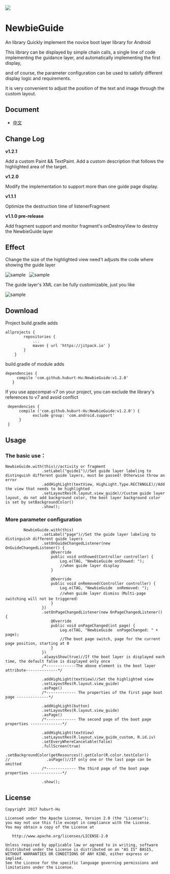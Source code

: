 [![](https://jitpack.io/v/huburt-Hu/NewbieGuide.svg)](https://jitpack.io/#huburt-Hu/NewbieGuide)


# NewbieGuide

An library Quickly implement the novice boot layer library for Android

This library can be displayed by simple chain calls,
a single line of code implementing the guidance layer,
and automatically implementing the first display,

and of course, the parameter configuration can be used to satisfy different display logic and requirements.

It is very convenient to adjust the position of the text and image through the custom layout.

## Document

* [中文](https://github.com/huburt-Hu/NewbieGuide/blob/master/doc/README-zh.md)


## Change Log

**v1.2.1**

Add a custom Paint && TextPaint.
Add a custom description that follows the highlighted area of ​​the target.

**v1.2.0**

Modify the implementation to support more than one guide page display.

**v1.1.1**

Optimize the destruction time of listenerFragment

**v1.1.0 pre-release**

Add fragment support and monitor fragment's onDestroyView to destroy the NewbieGuide layer


## Effect

Change the size of the highlighted view need't adjusts the code where showing the guide layer

![sample](https://github.com/huburt-Hu/NewbieGuide/raw/master/screenshoot/device-2017-08-09-161703.png)  
![sample](https://github.com/huburt-Hu/NewbieGuide/raw/master/screenshoot/change_size.png)

The guide layer's XML can be fully customizable, just you like

![sample](https://github.com/huburt-Hu/NewbieGuide/raw/master/screenshoot/device-2017-11-03-151550.png)


## Download

Project build.gradle adds

```
allprojects {
		repositories {
			...
			maven { url 'https://jitpack.io' }
		}
	}
 ```
 
build.gradle of module adds

 ```
 dependencies {
	  compile 'com.github.huburt-Hu:NewbieGuide:v1.2.0'
	}
 ```

If you use appcompat-v7 on your project, you can exclude the library's references to v7 and avoid conflict

```
 dependencies {
	  compile ('com.github.huburt-Hu:NewbieGuide:v1.2.0') {
            exclude group: 'com.android.support'
      }
 }
```

## Usage
 
### The basic use：

```
NewbieGuide.with(this)//activity or fragment
                .setLabel("guide1")//Set guide layer labeling to distinguish different guide layers, must be passed! Otherwise throw an error
                .addHighLight(textView, HighLight.Type.RECTANGLE)//Add the view that needs to be highlighted
                .setLayoutRes(R.layout.view_guide)//Custom guide layer layout, do not add background color, the boot layer background color is set by setBackgroundColor()
                .show();
```
### More parameter configuration


```
        NewbieGuide.with(this)
                .setLabel("page")//Set the guide layer labeling to distinguish different guide layers
                .setOnGuideChangedListener(new OnGuideChangedListener() {
                    @Override
                    public void onShowed(Controller controller) {
                        Log.e(TAG, "NewbieGuide onShowed: ");
                        //when guide layer display
                    }

                    @Override
                    public void onRemoved(Controller controller) {
                        Log.e(TAG, "NewbieGuide  onRemoved: ");
                        //when guide layer dismiss（Multi-page switching will not be triggered）
                    }
                })
                .setOnPageChangedListener(new OnPageChangedListener() {
                    @Override
                    public void onPageChanged(int page) {
                        Log.e(TAG, "NewbieGuide  onPageChanged: " + page);
                        //The boot page switch, page for the current page position, starting at 0
                    }
                })
                .alwaysShow(true)//If the boot layer is displayed each time, the default false is displayed only once
                /*-------------The above element is the boot layer attribute--------------*/

                .addHighLight(textView)//Set the highlighted view
                .setLayoutRes(R.layout.view_guide)
                .asPage()
                /*------------- The properties of the first page boot page --------------*/

                .addHighLight(button)
                .setLayoutRes(R.layout.view_guide)
                .asPage()
                /*------------- The second page of the boot page properties --------------*/

                .addHighLight(textView)
                .setLayoutRes(R.layout.view_guide_custom, R.id.iv)
                .setEveryWhereCancelable(false)
                .fullScreen(true)
                .setBackgroundColor(getResources().getColor(R.color.testColor))
//                .asPage()//If only one or the last page can be omitted
                /*------------- The third page of the boot page properties --------------*/

                .show();
```

## License

 ```
Copyright 2017 huburt-Hu

Licensed under the Apache License, Version 2.0 (the "License");
you may not use this file except in compliance with the License.
You may obtain a copy of the License at

    http://www.apache.org/licenses/LICENSE-2.0

Unless required by applicable law or agreed to in writing, software
distributed under the License is distributed on an "AS IS" BASIS,
WITHOUT WARRANTIES OR CONDITIONS OF ANY KIND, either express or implied.
See the License for the specific language governing permissions and
limitations under the License.
```
